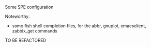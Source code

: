 Some SPE configuration 

Noteworthy:
- some fish shell completion files, for the abbr, gnuplot, emacsclient, zabbix_get commands

TO BE REFACTORED 
